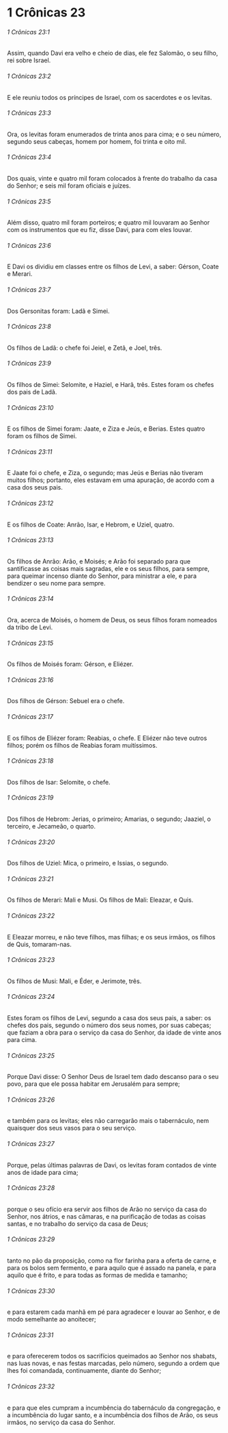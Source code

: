 # 1 Crônicas 23

###### 1 Crônicas 23:1

Assim, quando Davi era velho e cheio de dias, ele fez Salomão, o seu filho, rei sobre Israel.

###### 1 Crônicas 23:2

E ele reuniu todos os príncipes de Israel, com os sacerdotes e os levitas.

###### 1 Crônicas 23:3

Ora, os levitas foram enumerados de trinta anos para cima; e o seu número, segundo seus cabeças, homem por homem, foi trinta e oito mil.

###### 1 Crônicas 23:4

Dos quais, vinte e quatro mil foram colocados à frente do trabalho da casa do Senhor; e seis mil foram oficiais e juízes.

###### 1 Crônicas 23:5

Além disso, quatro mil foram porteiros; e quatro mil louvaram ao Senhor com os instrumentos que eu fiz, disse Davi, para com eles louvar.

###### 1 Crônicas 23:6

E Davi os dividiu em classes entre os filhos de Levi, a saber: Gérson, Coate e Merari.

###### 1 Crônicas 23:7

Dos Gersonitas foram: Ladã e Simei.

###### 1 Crônicas 23:8

Os filhos de Ladã: o chefe foi Jeiel, e Zetã, e Joel, três.

###### 1 Crônicas 23:9

Os filhos de Simei: Selomite, e Haziel, e Harã, três. Estes foram os chefes dos pais de Ladã.

###### 1 Crônicas 23:10

E os filhos de Simei foram: Jaate, e Ziza e Jeús, e Berias. Estes quatro foram os filhos de Simei.

###### 1 Crônicas 23:11

E Jaate foi o chefe, e Ziza, o segundo; mas Jeús e Berias não tiveram muitos filhos; portanto, eles estavam em uma apuração, de acordo com a casa dos seus pais.

###### 1 Crônicas 23:12

E os filhos de Coate: Anrão, Isar, e Hebrom, e Uziel, quatro.

###### 1 Crônicas 23:13

Os filhos de Anrão: Arão, e Moisés; e Arão foi separado para que santificasse as coisas mais sagradas, ele e os seus filhos, para sempre, para queimar incenso diante do Senhor, para ministrar a ele, e para bendizer o seu nome para sempre.

###### 1 Crônicas 23:14

Ora, acerca de Moisés, o homem de Deus, os seus filhos foram nomeados da tribo de Levi.

###### 1 Crônicas 23:15

Os filhos de Moisés foram: Gérson, e Eliézer.

###### 1 Crônicas 23:16

Dos filhos de Gérson: Sebuel era o chefe.

###### 1 Crônicas 23:17

E os filhos de Eliézer foram: Reabias, o chefe. E Eliézer não teve outros filhos; porém os filhos de Reabias foram muitíssimos.

###### 1 Crônicas 23:18

Dos filhos de Isar: Selomite, o chefe.

###### 1 Crônicas 23:19

Dos filhos de Hebrom: Jerias, o primeiro; Amarias, o segundo; Jaaziel, o terceiro, e Jecameão, o quarto.

###### 1 Crônicas 23:20

Dos filhos de Uziel: Mica, o primeiro, e Issias, o segundo.

###### 1 Crônicas 23:21

Os filhos de Merari: Mali e Musi. Os filhos de Mali: Eleazar, e Quis.

###### 1 Crônicas 23:22

E Eleazar morreu, e não teve filhos, mas filhas; e os seus irmãos, os filhos de Quis, tomaram-nas.

###### 1 Crônicas 23:23

Os filhos de Musi: Mali, e Éder, e Jerimote, três.

###### 1 Crônicas 23:24

Estes foram os filhos de Levi, segundo a casa dos seus pais, a saber: os chefes dos pais, segundo o número dos seus nomes, por suas cabeças; que faziam a obra para o serviço da casa do Senhor, da idade de vinte anos para cima.

###### 1 Crônicas 23:25

Porque Davi disse: O Senhor Deus de Israel tem dado descanso para o seu povo, para que ele possa habitar em Jerusalém para sempre;

###### 1 Crônicas 23:26

e também para os levitas; eles não carregarão mais o tabernáculo, nem quaisquer dos seus vasos para o seu serviço.

###### 1 Crônicas 23:27

Porque, pelas últimas palavras de Davi, os levitas foram contados de vinte anos de idade para cima;

###### 1 Crônicas 23:28

porque o seu ofício era servir aos filhos de Arão no serviço da casa do Senhor, nos átrios, e nas câmaras, e na purificação de todas as coisas santas, e no trabalho do serviço da casa de Deus;

###### 1 Crônicas 23:29

tanto no pão da proposição, como na flor farinha para a oferta de carne, e para os bolos sem fermento, e para aquilo que é assado na panela, e para aquilo que é frito, e para todas as formas de medida e tamanho;

###### 1 Crônicas 23:30

e para estarem cada manhã em pé para agradecer e louvar ao Senhor, e de modo semelhante ao anoitecer;

###### 1 Crônicas 23:31

e para oferecerem todos os sacrifícios queimados ao Senhor nos shabats, nas luas novas, e nas festas marcadas, pelo número, segundo a ordem que lhes foi comandada, continuamente, diante do Senhor;

###### 1 Crônicas 23:32

e para que eles cumpram a incumbência do tabernáculo da congregação, e a incumbência do lugar santo, e a incumbência dos filhos de Arão, os seus irmãos, no serviço da casa do Senhor.


